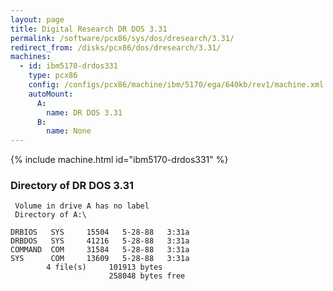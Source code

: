 ```yaml
---
layout: page
title: Digital Research DR DOS 3.31
permalink: /software/pcx86/sys/dos/dresearch/3.31/
redirect_from: /disks/pcx86/dos/dresearch/3.31/
machines:
  - id: ibm5170-drdos331
    type: pcx86
    config: /configs/pcx86/machine/ibm/5170/ega/640kb/rev1/machine.xml
    autoMount:
      A:
        name: DR DOS 3.31
      B:
        name: None
---
```


{% include machine.html id="ibm5170-drdos331" %}

### Directory of DR DOS 3.31

     Volume in drive A has no label
     Directory of A:\

    DRBIOS   SYS     15504   5-28-88   3:31a
    DRBDOS   SYS     41216   5-28-88   3:31a
    COMMAND  COM     31584   5-28-88   3:31a
    SYS      COM     13609   5-28-88   3:31a
            4 file(s)     101913 bytes
                          258048 bytes free

